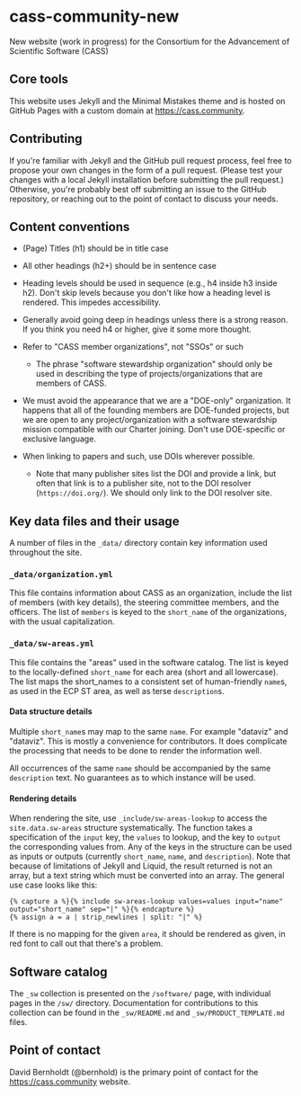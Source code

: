 # cass-community-new

New website (work in progress) for the Consortium for the Advancement of Scientific Software (CASS)

## Core tools

This website uses Jekyll and the Minimal Mistakes theme and is hosted on GitHub Pages with a custom domain at <https://cass.community>.

## Contributing

If you're familiar with Jekyll and the GitHub pull request process, feel free to propose your own changes in the form of a pull request. (Please test your changes with a local Jekyll installation before submitting the pull request.) Otherwise, you're probably best off submitting an issue to the GitHub repository, or reaching out to the point of contact to discuss your needs.

## Content conventions

* (Page) Titles (h1) should be in title case

* All other headings (h2+) should be in sentence case

* Heading levels should be used in sequence (e.g., h4 inside h3 inside h2).  Don't skip levels because you don't like how a heading level is rendered.  This impedes accessibility.

* Generally avoid going deep in headings unless there is a strong reason.  If you think you need h4 or higher, give it some more thought.

* Refer to "CASS member organizations", not "SSOs" or such 
  * The phrase "software stewardship organization" should only be used in describing the type of projects/organizations that are members of CASS.

* We must avoid the appearance that we are a "DOE-only" organization.  It happens that all of the founding members are DOE-funded projects, but we are open to any project/organization with a software stewardship mission compatible with our Charter joining.  Don't use DOE-specific or exclusive language.

* When linking to papers and such, use DOIs wherever possible.
  * Note that many publisher sites list the DOI and provide a link, but often that link is to a publisher site, not to the DOI resolver (`https://doi.org/`).  We should only link to the DOI resolver site.

## Key data files and their usage

A number of files in the `_data/` directory contain key information used throughout the site.

### `_data/organization.yml`

This file contains information about CASS as an organization, include the list of members (with key details), the steering committee members, and the officers.  The list of `members` is keyed to the `short_name` of the organizations, with the usual capitalization.

### `_data/sw-areas.yml`

This file contains the "areas" used in the software catalog.  The list is keyed to the locally-defined `short_name` for each area (short and all lowercase). The list maps the short_names to a consistent set of human-friendly `name`s, as used in the ECP ST area, as well as terse `description`s.

#### Data structure details

Multiple `short_name`s may map to the same `name`.  For example "dataviz" and "dataviz".  This is mostly a convenience for contributors.  It does complicate the processing that needs to be done to render the information well.

All occurrences of the same `name` should be accompanied by the same `description` text.  No guarantees as to which instance will be used.

#### Rendering details

When rendering the site, use `_include/sw-areas-lookup` to access the `site.data.sw-areas` structure systematically.  The function takes a specification of the `input` key, the `values` to lookup, and the key to `output` the corresponding values from.  Any of the keys in the structure can be used as inputs or outputs (currently `short_name`, `name`, and `description`).  Note that because of limitations of Jekyll and Liquid, the result returned is not an array, but a text string which must be converted into an array. The general use case looks like this:

```
{% capture a %}{% include sw-areas-lookup values=values input="name" output="short_name" sep="|" %}{% endcapture %}
{% assign a = a | strip_newlines | split: "|" %}
```

If there is no mapping for the given `area`, it should be rendered as given, in red font to call out that there's a problem.

## Software catalog

The `_sw` collection is presented on the `/software/` page, with individual pages in the `/sw/` directory.  Documentation for contributions to this collection can be found in the `_sw/README.md` and `_sw/PRODUCT_TEMPLATE.md` files.

## Point of contact
David Bernholdt (@bernhold) is the primary point of contact for the <https://cass.community> website.